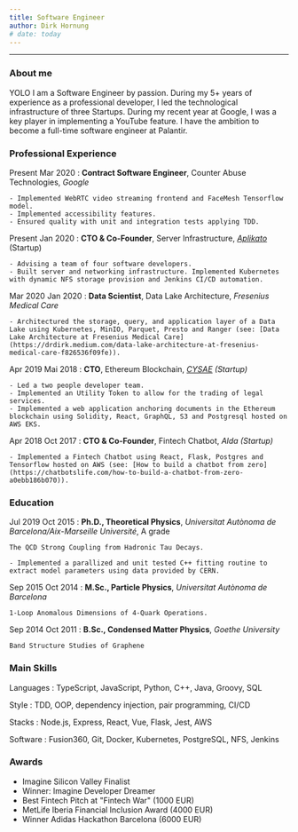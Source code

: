 ```yaml
---
title: Software Engineer
author: Dirk Hornung
# date: today
---
```



----


### About me
YOLO I am a Software Engineer by passion. During my 5+ years of experience as a professional developer, I led the technological infrastructure of three Startups. During my recent year at Google, I was a key player in implementing a YouTube feature. I have the ambition to become a full-time software engineer at Palantir.

### Professional Experience

Present Mar 2020
:   **Contract Software Engineer**, Counter Abuse Technologies, *Google*

    - Implemented WebRTC video streaming frontend and FaceMesh Tensorflow model. 
    - Implemented accessibility features.
    - Ensured quality with unit and integration tests applying TDD.

Present Jan 2020
:   **CTO & Co-Founder**, Server Infrastructure, *[Aplikato](https://aplikato.de)* (Startup)

    - Advising a team of four software developers.
    - Built server and networking infrastructure. Implemented Kubernetes with dynamic NFS storage provision and Jenkins CI/CD automation.

Mar 2020 Jan 2020
:   **Data Scientist**, Data Lake Architecture, *Fresenius Medical Care*

    - Architectured the storage, query, and application layer of a Data Lake using Kubernetes, MinIO, Parquet, Presto and Ranger (see: [Data Lake Architecture at Fresenius Medical Care](https://drdirk.medium.com/data-lake-architecture-at-fresenius-medical-care-f826536f09fe)).

Apr 2019 Mai 2018
:   **CTO**, Ethereum Blockchain, *[CYSAE](https://cysae.com) (Startup)*

    - Led a two people developer team.
    - Implemented an Utility Token to allow for the trading of legal services.
    - Implemented a web application anchoring documents in the Ethereum blockchain using Solidity, React, GraphQL, S3 and Postgresql hosted on AWS EKS.

Apr 2018  Oct 2017
:   **CTO & Co-Founder**, Fintech Chatbot, *Alda (Startup)* 

    - Implemented a Fintech Chatbot using React, Flask, Postgres and Tensorflow hosted on AWS (see: [How to build a chatbot from zero](https://chatbotslife.com/how-to-build-a-chatbot-from-zero-a0ebb186b070)).


### Education

Jul 2019 Oct 2015
:   **Ph.D., Theoretical Physics**, *Universitat Autònoma de Barcelona/Aix-Marseille Université*, A grade

    The QCD Strong Coupling from Hadronic Tau Decays.

    - Implemented a parallized and unit tested C++ fitting routine to extract model parameters using data provided by CERN. 

Sep 2015 Oct 2014 
:   **M.Sc., Particle Physics**, *Universitat Autònoma de Barcelona*

    1-Loop Anomalous Dimensions of 4-Quark Operations.

Sep 2014 Oct 2011
:   **B.Sc., Condensed Matter Physics**, *Goethe University*

    Band Structure Studies of Graphene


### Main Skills

Languages
:   TypeScript, JavaScript, Python, C++, Java, Groovy, SQL

Style
:   TDD, OOP, dependency injection, pair programming, CI/CD

Stacks
:   Node.js, Express, React, Vue, Flask, Jest, AWS

Software
:   Fusion360, Git, Docker, Kubernetes, PostgreSQL, NFS, Jenkins


### Awards

- Imagine Silicon Valley Finalist
- Winner: Imagine Developer Dreamer
- Best Fintech Pitch at "Fintech War" (1000 EUR)
- MetLife Iberia Financial Inclusion Award (4000 EUR)
- Winner Adidas Hackathon Barcelona (6000 EUR)